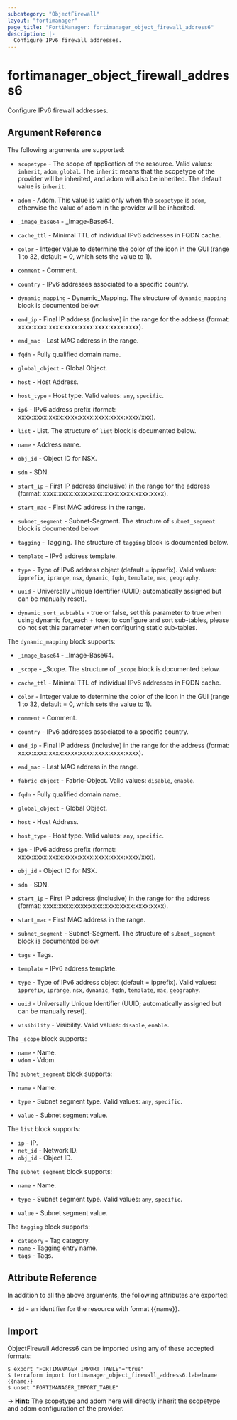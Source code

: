 ```yaml
---
subcategory: "ObjectFirewall"
layout: "fortimanager"
page_title: "FortiManager: fortimanager_object_firewall_address6"
description: |-
  Configure IPv6 firewall addresses.
---
```


# fortimanager_object_firewall_address6
Configure IPv6 firewall addresses.

## Argument Reference


The following arguments are supported:

* `scopetype` - The scope of application of the resource. Valid values: `inherit`, `adom`, `global`. The `inherit` means that the scopetype of the provider will be inherited, and adom will also be inherited. The default value is `inherit`.
* `adom` - Adom. This value is valid only when the `scopetype` is `adom`, otherwise the value of adom in the provider will be inherited.

* `_image_base64` - _Image-Base64.
* `cache_ttl` - Minimal TTL of individual IPv6 addresses in FQDN cache.
* `color` - Integer value to determine the color of the icon in the GUI (range 1 to 32, default = 0, which sets the value to 1).
* `comment` - Comment.
* `country` - IPv6 addresses associated to a specific country.
* `dynamic_mapping` - Dynamic_Mapping. The structure of `dynamic_mapping` block is documented below.
* `end_ip` - Final IP address (inclusive) in the range for the address (format: xxxx:xxxx:xxxx:xxxx:xxxx:xxxx:xxxx:xxxx).
* `end_mac` - Last MAC address in the range.
* `fqdn` - Fully qualified domain name.
* `global_object` - Global Object.
* `host` - Host Address.
* `host_type` - Host type. Valid values: `any`, `specific`.

* `ip6` - IPv6 address prefix (format: xxxx:xxxx:xxxx:xxxx:xxxx:xxxx:xxxx:xxxx/xxx).
* `list` - List. The structure of `list` block is documented below.
* `name` - Address name.
* `obj_id` - Object ID for NSX.
* `sdn` - SDN.
* `start_ip` - First IP address (inclusive) in the range for the address (format: xxxx:xxxx:xxxx:xxxx:xxxx:xxxx:xxxx:xxxx).
* `start_mac` - First MAC address in the range.
* `subnet_segment` - Subnet-Segment. The structure of `subnet_segment` block is documented below.
* `tagging` - Tagging. The structure of `tagging` block is documented below.
* `template` - IPv6 address template.
* `type` - Type of IPv6 address object (default = ipprefix). Valid values: `ipprefix`, `iprange`, `nsx`, `dynamic`, `fqdn`, `template`, `mac`, `geography`.

* `uuid` - Universally Unique Identifier (UUID; automatically assigned but can be manually reset).
* `dynamic_sort_subtable` - true or false, set this parameter to true when using dynamic for_each + toset to configure and sort sub-tables, please do not set this parameter when configuring static sub-tables.

The `dynamic_mapping` block supports:

* `_image_base64` - _Image-Base64.
* `_scope` - _Scope. The structure of `_scope` block is documented below.
* `cache_ttl` - Minimal TTL of individual IPv6 addresses in FQDN cache.
* `color` - Integer value to determine the color of the icon in the GUI (range 1 to 32, default = 0, which sets the value to 1).
* `comment` - Comment.
* `country` - IPv6 addresses associated to a specific country.
* `end_ip` - Final IP address (inclusive) in the range for the address (format: xxxx:xxxx:xxxx:xxxx:xxxx:xxxx:xxxx:xxxx).
* `end_mac` - Last MAC address in the range.
* `fabric_object` - Fabric-Object. Valid values: `disable`, `enable`.

* `fqdn` - Fully qualified domain name.
* `global_object` - Global Object.
* `host` - Host Address.
* `host_type` - Host type. Valid values: `any`, `specific`.

* `ip6` - IPv6 address prefix (format: xxxx:xxxx:xxxx:xxxx:xxxx:xxxx:xxxx:xxxx/xxx).
* `obj_id` - Object ID for NSX.
* `sdn` - SDN.
* `start_ip` - First IP address (inclusive) in the range for the address (format: xxxx:xxxx:xxxx:xxxx:xxxx:xxxx:xxxx:xxxx).
* `start_mac` - First MAC address in the range.
* `subnet_segment` - Subnet-Segment. The structure of `subnet_segment` block is documented below.
* `tags` - Tags.
* `template` - IPv6 address template.
* `type` - Type of IPv6 address object (default = ipprefix). Valid values: `ipprefix`, `iprange`, `nsx`, `dynamic`, `fqdn`, `template`, `mac`, `geography`.

* `uuid` - Universally Unique Identifier (UUID; automatically assigned but can be manually reset).
* `visibility` - Visibility. Valid values: `disable`, `enable`.


The `_scope` block supports:

* `name` - Name.
* `vdom` - Vdom.

The `subnet_segment` block supports:

* `name` - Name.
* `type` - Subnet segment type. Valid values: `any`, `specific`.

* `value` - Subnet segment value.

The `list` block supports:

* `ip` - IP.
* `net_id` - Network ID.
* `obj_id` - Object ID.

The `subnet_segment` block supports:

* `name` - Name.
* `type` - Subnet segment type. Valid values: `any`, `specific`.

* `value` - Subnet segment value.

The `tagging` block supports:

* `category` - Tag category.
* `name` - Tagging entry name.
* `tags` - Tags.


## Attribute Reference

In addition to all the above arguments, the following attributes are exported:
* `id` - an identifier for the resource with format {{name}}.

## Import

ObjectFirewall Address6 can be imported using any of these accepted formats:
```
$ export "FORTIMANAGER_IMPORT_TABLE"="true"
$ terraform import fortimanager_object_firewall_address6.labelname {{name}}
$ unset "FORTIMANAGER_IMPORT_TABLE"
```
-> **Hint:** The scopetype and adom here will directly inherit the scopetype and adom configuration of the provider.
